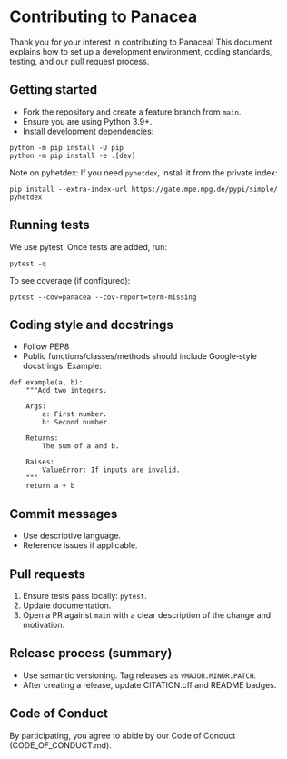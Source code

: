 # Contributing to Panacea

Thank you for your interest in contributing to Panacea! 
This document explains how to set up a development environment, 
coding standards, testing, and our pull request process.

## Getting started

- Fork the repository and create a feature branch from `main`.
- Ensure you are using Python 3.9+.
- Install development dependencies:

```
python -m pip install -U pip
python -m pip install -e .[dev]
```

Note on pyhetdex: If you need `pyhetdex`, install it from the private index:
```
pip install --extra-index-url https://gate.mpe.mpg.de/pypi/simple/ pyhetdex
```

## Running tests

We use pytest. Once tests are added, run:
```
pytest -q
```
To see coverage (if configured):
```
pytest --cov=panacea --cov-report=term-missing
```

## Coding style and docstrings

- Follow PEP8
- Public functions/classes/methods should include Google‑style docstrings. Example:

```
def example(a, b):
    """Add two integers.

    Args:
        a: First number.
        b: Second number.

    Returns:
        The sum of a and b.

    Raises:
        ValueError: If inputs are invalid.
    """
    return a + b
```

## Commit messages

- Use descriptive language.
- Reference issues if applicable.

## Pull requests

1. Ensure tests pass locally: `pytest`.
2. Update documentation.
3. Open a PR against `main` with a clear description of the change and motivation.

## Release process (summary)

- Use semantic versioning. Tag releases as `vMAJOR.MINOR.PATCH`.
- After creating a release, update CITATION.cff and README badges.

## Code of Conduct

By participating, you agree to abide by our Code of Conduct (CODE_OF_CONDUCT.md).
